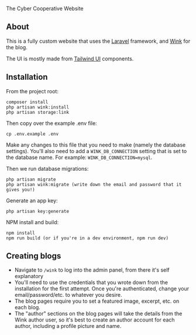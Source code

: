The Cyber Cooperative Website

## About

This is a fully custom website that uses the [Laravel](https://laravel.com/) framework, and [Wink](https://github.com/themsaid/wink) for the blog.

The UI is mostly made from [Tailwind UI](https://tailwindui.com/) components.

## Installation
From the project root:

```
composer install
php artisan wink:install
php artisan storage:link
```

Then copy over the example .env file:

```
cp .env.example .env
```

Make any changes to this file that you need to make (namely the database settings). You'll also need to add a `WINK_DB_CONNECTION` setting that is set to the database name. For example: `WINK_DB_CONNECTION=mysql`.

Then we run database migrations:

```
php artisan migrate
php artisan wink:migrate (write down the email and password that it gives you!)
```

Generate an app key:

```
php artisan key:generate
```

NPM install and build:

```
npm install
npm run build (or if you're in a dev environment, npm run dev)
```

## Creating blogs

- Navigate to `/wink` to log into the admin panel, from there it's self explanatory
- You'll need to use the credentials that you wrote down from the installation for the first attempt. Once you're authenticated, change your email/password/etc. to whatever you desire.
- The blog pages require you to set a featured image, excerpt, etc. on each blog.
- The "author" sections on the blog pages will take the details from the Wink author user, so it's best to create an author account for each author, including a profile picture and name.
